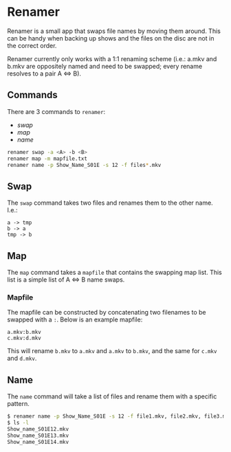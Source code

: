 # Renamer

Renamer is a small app that swaps file names by moving them around. This can be handy when backing up shows and the files on the disc are not in the correct order.

Renamer currently only works with a 1:1 renaming scheme (i.e.: a.mkv and b.mkv are oppositely named and need to be swapped; every rename resolves to a pair A <=> B).

## Commands

There are 3 commands to `renamer`:
- *swap*
- *map*
- *name*

```bash
renamer swap -a <A> -b <B>
renamer map -m mapfile.txt
renamer name -p Show_Name_S01E -s 12 -f files*.mkv
```

## Swap

The `swap` command takes two files and renames them to the other name. I.e.:
```
a -> tmp
b -> a
tmp -> b
```

## Map

The `map` command takes a `mapfile` that contains the swapping map list. This list is a simple list of A <=> B name swaps.

### Mapfile

The mapfile can be constructed by concatenating two filenames to be swapped with a `:`. Below is an example mapfile:

```
a.mkv:b.mkv
c.mkv:d.mkv
```

This will rename `b.mkv` to `a.mkv` and `a.mkv` to `b.mkv`, and the same for `c.mkv` and `d.mkv`.

## Name

The `name` command will take a list of files and rename them with a specific pattern.

```bash
$ renamer name -p Show_Name_S01E -s 12 -f file1.mkv, file2.mkv, file3.mkv
$ ls -l
Show_name_S01E12.mkv
Show_name_S01E13.mkv
Show_name_S01E14.mkv
```
